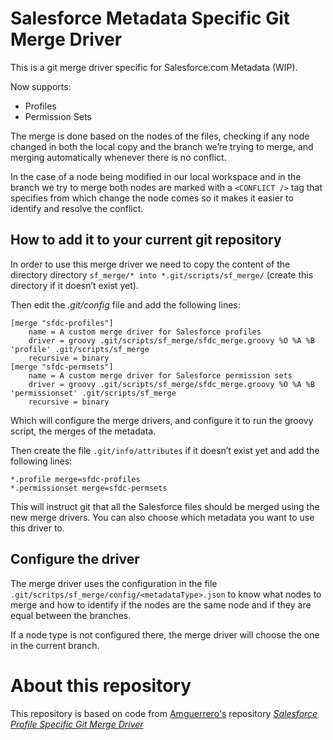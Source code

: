 # Salesforce Metadata Specific Git Merge Driver
This is a git merge driver specific for Salesforce.com Metadata (WIP).

Now supports:
* Profiles
* Permission Sets

The merge is done based on the nodes of the files, checking if any node changed in both the local copy and the branch we’re trying to merge, and merging automatically whenever there is no conflict.

In the case of a node being modified in our local workspace and in the branch we try to merge both nodes are marked with a ```<CONFLICT />``` tag that specifies from which change the node comes so it makes it easier to identify and resolve the conflict.

## How to add it to your current git repository
In order to use this merge driver we need to copy the content of the directory directory `sf_merge/* into *.git/scripts/sf_merge/` (create this directory if it doesn’t exist yet).

Then edit the *.git/config* file and add the following lines:
```
[merge "sfdc-profiles"]
	name = A custom merge driver for Salesforce profiles
	driver = groovy .git/scripts/sf_merge/sfdc_merge.groovy %O %A %B 'profile' .git/scripts/sf_merge
	recursive = binary
[merge "sfdc-permsets"]
	name = A custom merge driver for Salesforce permission sets
	driver = groovy .git/scripts/sf_merge/sfdc_merge.groovy %O %A %B 'permissionset' .git/scripts/sf_merge
	recursive = binary
```

Which will configure the merge drivers, and configure it to run the groovy script, the merges of the metadata.

Then create the file `.git/info/attributes` if it doesn’t exist yet and add the following lines:
```
*.profile merge=sfdc-profiles
*.permissionset merge=sfdc-permsets
```

This will instruct git that all the Salesforce files should be merged using the new merge drivers.
You can also choose which metadata you want to use this driver to.

## Configure the driver
The merge driver uses the configuration in the file `.git/scritps/sf_merge/config/<metadataType>.json` to know what nodes to merge and how to identify if the nodes are the same node and if they are equal between the branches.

If a node type is not configured there, the merge driver will choose the one in the current branch.

# About this repository
This repository is based on code from [Amguerrero's](https://github.com/amguerrero) repository *[Salesforce Profile Specific Git Merge Driver](https://github.com/amguerrero/sfdc_merge)*